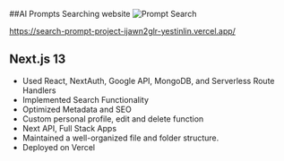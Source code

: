##AI Prompts Searching website
![Prompt Search](https://github.com/yestinlin/searchPrompt-project/assets/36983969/593b11e8-e9e1-4b60-a120-b537c2291fca)

https://search-prompt-project-ijawn2glr-yestinlin.vercel.app/

##  Next.js 13 

- Used React, NextAuth, Google API, MongoDB, and Serverless Route Handlers
- Implemented Search Functionality
- Optimized Metadata and SEO
- Custom personal profile, edit and delete function
- Next API, Full Stack Apps
- Maintained a well-organized file and folder structure.
- Deployed on Vercel
